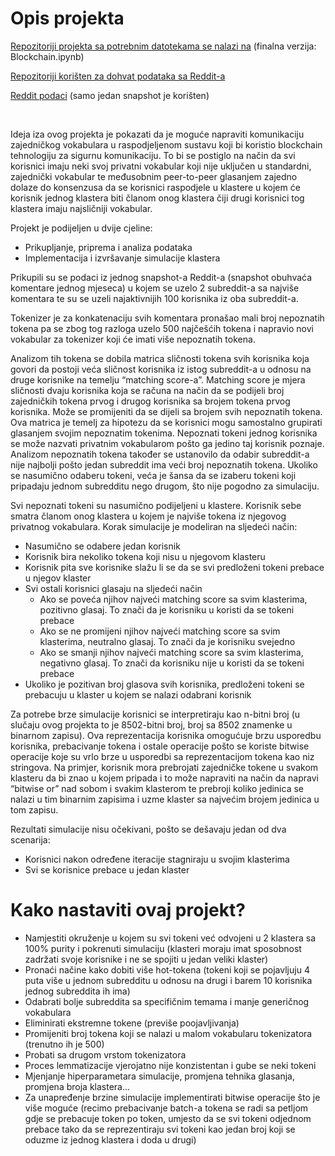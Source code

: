 # Opis projekta

[Repozitoriji projekta sa potrebnim datotekama se nalazi na](https://github.com/rkrstacic/distributed-tokenizer) (finalna verzija: Blockchain.ipynb)

[Repozitoriji korišten za dohvat podataka sa Reddit-a](https://github.com/rkrstacic/RedditScraping)

[Reddit podaci](https://files.pushshift.io/reddit/comments/) (samo jedan snapshot je korišten)

<br>

Ideja iza ovog projekta je pokazati da je moguće napraviti komunikaciju zajedničkog vokabulara u raspodjeljenom sustavu koji bi koristio blockchain tehnologiju za sigurnu komunikaciju. To bi se postiglo na način da svi korisnici imaju neki svoj privatni vokabular koji nije uključen u standardni, zajednički vokabular te međusobnim peer-to-peer glasanjem zajedno dolaze do konsenzusa da se korisnici raspodjele u klastere u kojem će korisnik jednog klastera biti članom onog klastera čiji drugi korisnici tog klastera imaju najsličniji vokabular.

Projekt je podijeljen u dvije cjeline:
- Prikupljanje, priprema i analiza podataka
- Implementacija i izvršavanje simulacije klastera

Prikupili su se podaci iz jednog snapshot-a Reddit-a (snapshot obuhvaća komentare jednog mjeseca) u kojem se uzelo 2 subreddit-a sa najviše komentara te su se uzeli najaktivnijih 100 korisnika iz oba subreddit-a.

Tokenizer je za konkatenaciju svih komentara pronašao mali broj nepoznatih tokena pa se zbog tog razloga uzelo 500 najčešćih tokena i napravio novi vokabular za tokenizer koji će imati više nepoznatih tokena.

Analizom tih tokena se dobila matrica sličnosti tokena svih korisnika koja govori da postoji veća sličnost korisnika iz istog subreddit-a u odnosu na druge korisnike na temelju “matching score-a”. Matching score je mjera sličnosti dvaju korisnika koja se računa na način da se podijeli broj zajedničkih tokena prvog i drugog korisnika sa brojem tokena prvog korisnika. Može se promijeniti da se dijeli sa brojem svih nepoznatih tokena. Ova matrica je temelj za hipotezu da se korisnici mogu samostalno grupirati glasanjem svojim nepoznatim tokenima. Nepoznati tokeni jednog korisnika se može nazvati privatnim vokabularom pošto ga jedino taj korisnik poznaje. Analizom nepoznatih tokena također se ustanovilo da odabir subreddit-a nije najbolji pošto jedan subreddit ima veći broj nepoznatih tokena. Ukoliko se nasumično odaberu tokeni, veća je šansa da se izaberu tokeni koji pripadaju jednom subredditu nego drugom, što nije pogodno za simulaciju.

Svi nepoznati tokeni su nasumično podijeljeni u klastere. Korisnik sebe smatra članom onog klastera u kojem je najviše tokena iz njegovog privatnog vokabulara. Korak simulacije je modeliran na sljedeći način:
- Nasumično se odabere jedan korisnik
- Korisnik bira nekoliko tokena koji nisu u njegovom klasteru
- Korisnik pita sve korisnike slažu li se da se svi predloženi tokeni prebace u njegov klaster
- Svi ostali korisnici glasaju na sljedeći način
  - Ako se poveća njihov najveći matching score sa svim klasterima, pozitivno glasaj. To znači da je korisniku u koristi da se tokeni prebace
  - Ako se ne promijeni njihov najveći matching score sa svim klasterima, neutralno glasaj. To znači da je korisniku svejedno
  - Ako se smanji njihov najveći matching score sa svim klasterima, negativno glasaj. To znači da korisniku nije u koristi da se tokeni prebace
- Ukoliko je pozitivan broj glasova svih korisnika, predloženi tokeni se prebacuju u klaster u kojem se nalazi odabrani korisnik

Za potrebe brze simulacije korisnici se interpretiraju kao n-bitni broj (u slučaju ovog projekta to je 8502-bitni broj, broj sa 8502 znamenke u binarnom zapisu). Ova reprezentacija korisnika omogućuje brzu usporedbu korisnika, prebacivanje tokena i ostale operacije pošto se koriste bitwise operacije koje su vrlo brze u usporedbi sa reprezentacijom tokena kao niz stringova. Na primjer, korisnik mora prebrojati zajedničke tokene u svakom klasteru da bi znao u kojem pripada i to može napraviti na način da napravi “bitwise or” nad sobom i svakim klasterom te prebroji koliko jedinica se nalazi u tim binarnim zapisima i uzme klaster sa najvećim brojem jedinica u tom zapisu.

Rezultati simulacije nisu očekivani, pošto se dešavaju jedan od dva scenarija:
- Korisnici nakon određene iteracije stagniraju u svojim klasterima
- Svi se korisnice prebace u jedan klaster


# Kako nastaviti ovaj projekt?

- Namjestiti okruženje u kojem su svi tokeni već odvojeni u 2 klastera sa 100% purity i pokrenuti simulaciju (klasteri moraju imat sposobnost zadržati svoje korisnike i ne se spojiti u jedan veliki klaster)
- Pronaći načine kako dobiti više hot-tokena (tokeni koji se pojavljuju 4 puta više u jednom subredditu u odnosu na drugi i barem 10 korisnika jednog subreddita ih ima) 
- Odabrati bolje subreddita sa specifičnim temama i manje generičnog vokabulara
- Eliminirati ekstremne tokene (previše poojavljivanja)
- Promijeniti broj tokena koji se nalazi u malom vokabularu tokenizatora (trenutno ih je 500)
- Probati sa drugom vrstom tokenizatora
- Proces lemmatizacije vjerojatno nije konzistentan i gube se neki tokeni
- Mjenjanje hiperparametara simulacije, promjena tehnika glasanja, promjena broja klastera…
- Za unapređenje brzine simulacije implementirati bitwise operacije što je više moguće (recimo prebacivanje batch-a tokena se radi sa petljom gdje se prebacuje token po token, umjesto da se svi tokeni odjednom prebace tako da se reprezentiraju svi tokeni kao jedan broj koji se oduzme iz jednog klastera i doda u drugi)
